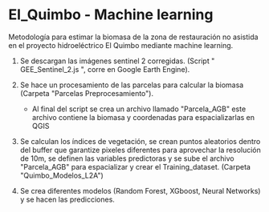 # El_Quimbo - Machine learning
Metodología para estimar la biomasa de la zona de restauración no asistida en el proyecto hidroeléctrico El Quimbo mediante machine learning.

1. Se descargan las imágenes sentinel 2 corregidas. (Script " GEE_Sentinel_2.js ", corre en Google Earth Engine).

   
2. Se hace un procesamiento de las parcelas para calcular la biomasa (Carpeta "Parcelas Preprocesamiento").
    - Al final del script se crea un archivo llamado "Parcela_AGB" este archivo contiene la biomasa y coordenadas para espacializarlas en QGIS
     
3. Se calculan los índices de vegetación, se crean puntos aleatorios dentro del buffer que garantize pixeles diferentes para aprovechar la resolución de  10m, se definen las variables predictoras y se sube el archivo "Parcela_AGB" para espacializar y crear el Training_dataset. (Carpeta "Quimbo_Modelos_L2A")

   
4. Se crea diferentes modelos (Random Forest, XGboost, Neural Networks) y se hacen las predicciones.
